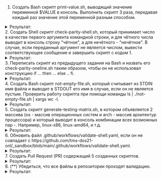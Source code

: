 1. Создать Bash скрипт print-value.sh, выводящий значение переменной $VALUE в консоль. Выполнить скрипт 3 раза, передавая каждый раз значение этой переменной разным способом.
<details><summary>Результат:</summary>

![image](https://github.com/user-attachments/assets/bf2f8f53-03b7-41c6-a821-22644925b10b)

![image](https://github.com/user-attachments/assets/2c6fc75d-59af-4d48-95d5-3da4e49ad3a7)


![image](https://github.com/user-attachments/assets/bd9a2996-d503-4e41-a03f-0f3bd609dd2a)

![image](https://github.com/user-attachments/assets/7697b0e6-7009-47e2-a012-9660bb4c8a55)

</details>
2. Создать Shell скрипт check-parity-shell.sh, который принимает число в качестве первого аргумента командной строки, и для чётного числа выводит в консоль строку "чётное", а для нечётного - "нечётное". В случае, если переданный аргумент не является числом, вывести соответствующее сообщение и завершить скрипт с кодом 1.
<details><summary>Результат:</summary>

![image](https://github.com/user-attachments/assets/dc32cebc-a41b-4169-918c-ff3e0dff5f07)

![image](https://github.com/user-attachments/assets/1b67fa62-df1d-4ffa-a924-94cb7ce4693c)

</details>
3. Переписать скрипт из предыдущего задания на Bash и назвать его check-parity-oneline.sh таким образом, чтобы он не использовал конструкцию if ... then ... else .. fi.
<details><summary>Результат:</summary>

![image](https://github.com/user-attachments/assets/6907bf4e-6f36-4b78-84e5-abc7e7978b1f)

![image](https://github.com/user-attachments/assets/5c1b06fe-fdc7-4a0d-a101-318c73280fb5)

</details>
4. Создать Bash скрипт not-empty-file.sh, который считывает из STDIN имя файла и выводит в STDOUT его имя в случае, если он не является пустым. Проверить работу скрипта при помощи команды ls | ./not-empty-file.sh | xargs wc -l.
<details><summary>Результат:</summary>

![image](https://github.com/user-attachments/assets/f719ca2a-85ca-41ec-a8dd-4bb0dbbbe0c2)

![image](https://github.com/user-attachments/assets/003dca3b-922c-4eb1-b9f1-6fbd6257a9c1)

</details>
5. Создать скрипт generate-testing-matrix.sh, в котором объявляется 2 массива (os - массив операционных систем и arch - массив архитектур процессора) и который выводит в консоль комбинации всех возможных пар <OS>-<ARCH>. Например, linux-x86, linux-amd64, и т.д.
<details><summary>Результат:</summary>

![image](https://github.com/user-attachments/assets/232325ba-74de-4385-b2f2-110252eeb092)

![image](https://github.com/user-attachments/assets/2794598d-0ed3-4355-9791-ec077f80a0c1)

</details>
6. Обновить файл .github/workflows/validate-shell.yaml, если он не совпадает с https://github.com/tms-dos21-onl/_sandbox/blob/main/.github/workflows/validate-shell.yaml.
<details><summary>Результат:</summary>

![image](https://github.com/user-attachments/assets/c059ab7d-644e-47d2-a95c-bae7be00ab8a)

</details>
7. Создать Pull Request (PR) содержащий 5 созданных скриптов.
<details><summary>Результат:</summary>

</details>
8. (**) Убедиться, что все файлы в репозитории проходят валидацию.
<details><summary>Результат:</summary>

</details>

